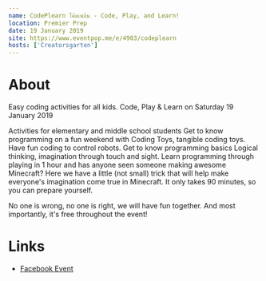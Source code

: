 ```yaml
---
name: CodePlearn โค้ดเพลิน - Code, Play, and Learn!
location: Premier Prep
date: 19 January 2019
site: https://www.eventpop.me/e/4903/codeplearn
hosts: ['Creatorsgarten']
---
```


# About

Easy coding activities for all kids.
Code, Play & Learn on Saturday 19 January 2019

Activities for elementary and middle school students Get to know programming on a fun weekend with Coding Toys, tangible coding toys. Have fun coding to control robots. Get to know programming basics Logical thinking, imagination through touch and sight. Learn programming through playing in 1 hour and has anyone seen someone making awesome Minecraft? Here we have a little (not small) trick that will help make everyone's imagination come true in Minecraft. It only takes 90 minutes, so you can prepare yourself.

No one is wrong, no one is right, we will have fun together. And most importantly, it's free throughout the event!

# Links

- [Facebook Event](https://www.facebook.com/events/369429557166010/)
